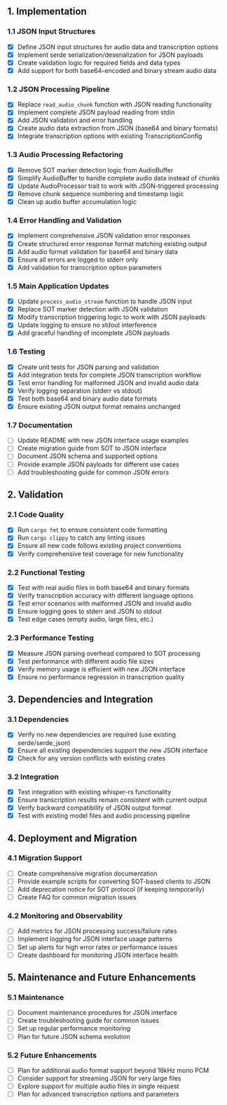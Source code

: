 ## 1. Implementation

### 1.1 JSON Input Structures
- [x] Define JSON input structures for audio data and transcription options
- [x] Implement serde serialization/deserialization for JSON payloads
- [x] Create validation logic for required fields and data types
- [x] Add support for both base64-encoded and binary stream audio data

### 1.2 JSON Processing Pipeline
- [x] Replace `read_audio_chunk` function with JSON reading functionality
- [x] Implement complete JSON payload reading from stdin
- [x] Add JSON validation and error handling
- [x] Create audio data extraction from JSON (base64 and binary formats)
- [x] Integrate transcription options with existing TranscriptionConfig

### 1.3 Audio Processing Refactoring
- [x] Remove SOT marker detection logic from AudioBuffer
- [x] Simplify AudioBuffer to handle complete audio data instead of chunks
- [x] Update AudioProcessor trait to work with JSON-triggered processing
- [x] Remove chunk sequence numbering and timestamp logic
- [x] Clean up audio buffer accumulation logic

### 1.4 Error Handling and Validation
- [x] Implement comprehensive JSON validation error responses
- [x] Create structured error response format matching existing output
- [x] Add audio format validation for base64 and binary data
- [x] Ensure all errors are logged to stderr only
- [x] Add validation for transcription option parameters

### 1.5 Main Application Updates
- [x] Update `process_audio_stream` function to handle JSON input
- [x] Replace SOT marker detection with JSON validation
- [x] Modify transcription triggering logic to work with JSON payloads
- [x] Update logging to ensure no stdout interference
- [x] Add graceful handling of incomplete JSON payloads

### 1.6 Testing
- [x] Create unit tests for JSON parsing and validation
- [x] Add integration tests for complete JSON transcription workflow
- [x] Test error handling for malformed JSON and invalid audio data
- [x] Verify logging separation (stderr vs stdout)
- [x] Test both base64 and binary audio data formats
- [x] Ensure existing JSON output format remains unchanged

### 1.7 Documentation
- [ ] Update README with new JSON interface usage examples
- [ ] Create migration guide from SOT to JSON interface
- [ ] Document JSON schema and supported options
- [ ] Provide example JSON payloads for different use cases
- [ ] Add troubleshooting guide for common JSON errors

## 2. Validation

### 2.1 Code Quality
- [x] Run `cargo fmt` to ensure consistent code formatting
- [x] Run `cargo clippy` to catch any linting issues
- [x] Ensure all new code follows existing project conventions
- [x] Verify comprehensive test coverage for new functionality

### 2.2 Functional Testing
- [x] Test with real audio files in both base64 and binary formats
- [x] Verify transcription accuracy with different language options
- [x] Test error scenarios with malformed JSON and invalid audio
- [x] Ensure logging goes to stderr and JSON to stdout
- [x] Test edge cases (empty audio, large files, etc.)

### 2.3 Performance Testing
- [x] Measure JSON parsing overhead compared to SOT processing
- [x] Test performance with different audio file sizes
- [x] Verify memory usage is efficient with new JSON interface
- [x] Ensure no performance regression in transcription quality

## 3. Dependencies and Integration

### 3.1 Dependencies
- [x] Verify no new dependencies are required (use existing serde/serde_json)
- [x] Ensure all existing dependencies support the new JSON interface
- [x] Check for any version conflicts with existing crates

### 3.2 Integration
- [x] Test integration with existing whisper-rs functionality
- [x] Ensure transcription results remain consistent with current output
- [x] Verify backward compatibility of JSON output format
- [x] Test with existing model files and audio processing pipeline

## 4. Deployment and Migration

### 4.1 Migration Support
- [ ] Create comprehensive migration documentation
- [ ] Provide example scripts for converting SOT-based clients to JSON
- [ ] Add deprecation notice for SOT protocol (if keeping temporarily)
- [ ] Create FAQ for common migration issues

### 4.2 Monitoring and Observability
- [ ] Add metrics for JSON processing success/failure rates
- [ ] Implement logging for JSON interface usage patterns
- [ ] Set up alerts for high error rates or performance issues
- [ ] Create dashboard for monitoring JSON interface health

## 5. Maintenance and Future Enhancements

### 5.1 Maintenance
- [ ] Document maintenance procedures for JSON interface
- [ ] Create troubleshooting guide for common issues
- [ ] Set up regular performance monitoring
- [ ] Plan for future JSON schema evolution

### 5.2 Future Enhancements
- [ ] Plan for additional audio format support beyond 16kHz mono PCM
- [ ] Consider support for streaming JSON for very large files
- [ ] Explore support for multiple audio files in single request
- [ ] Plan for advanced transcription options and parameters